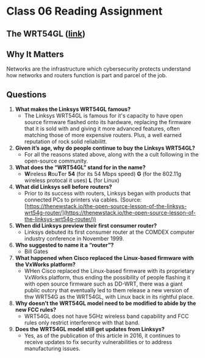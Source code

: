 # Class 06 Reading Assignment
## The WRT54GL ([link](https://arstechnica.com/information-technology/2016/07/the-wrt54gl-a-54mbps-router-from-2005-still-makes-millions-for-linksys/))
## Why It Matters
Networks are the infrastructure which cybersecurity protects understand how networks and routers function is part and parcel of the job.

## Questions
1. **What makes the Linksys WRT54GL famous?**
   - The Linksys WRT54GL is famous for it's capacity to have open source firmware flashed onto its hardware, replacing the firmware that it is sold with and giving it more advanced features, often matching those of more expensive routers. Plus, a well earned reputation of rock solid reliabilitt. 
2. **Given it’s age, why do people continue to buy the Linksys WRT54GL?**
   - For all the reasons stated above, along with the a cult following in the open-source community. 
3. **What does the “WRT54GL” stand for in the name?**
   - **W**ireless **R**ou**T**er **54** (for its 54 Mbps speed) **G** (for the 802.11g wireless protocal it uses) **L** (for Linux)
4. **What did Linksys sell before routers?**
   - Prior to its success with routers, Linksys began with products that connected PCs to printers via cables. (Source: [https://thenewstack.io/the-open-source-lesson-of-the-linksys-wrt54g-router/](https://thenewstack.io/the-open-source-lesson-of-the-linksys-wrt54g-router/))
5. **When did Linksys preview their first consumer router?**
   - Linksys debuted its first consumer router at the COMDEX computer industry conference in November 1999.
6. **Who suggested to name it a “router”?**
   - Bill Gates
7. **What happened when Cisco replaced the Linux-based firmware with the VxWorks platform?**
   - WHen Cisco replaced the Linux-based firmware with its proprietary VxWorks platform, thus ending the possibility of people flashing it with open source firmware such as DD-WRT, there was a giant public outcry that eventually led to them release a new version of thw WRT54G as the WRT54GL, with Linux back in its rightful place.
8. **Why doesn’t the WRT54GL model need to be modified to abide by the new FCC rules?**
   - WRT54GL does not have 5GHz wireless band capability and FCC rules only restrict interference with that band.
9. **Does the WRT54GL model still get updates from Linksys?**
   - Yes, as of the publication of this article in 2016, it continues to receive updates to fix security vulnerabilities or to address manufacturing issues.
